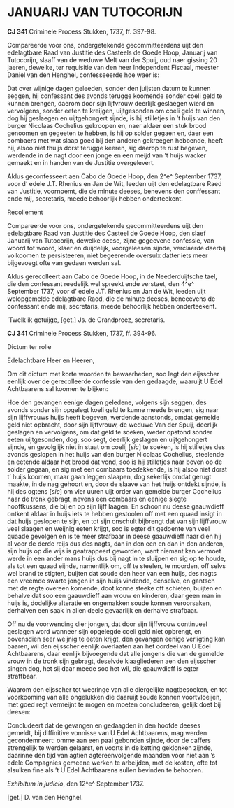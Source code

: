 # JANUARIJ VAN TUTOCORIJN

**CJ 341** Criminele Process Stukken, 1737, ff. 397-98.

Compareerde voor ons, ondergetekende gecommitteerdens uijt den edelagtbare Raad van Justitie des Casteels de Goede Hoop, Januarij van Tutocorijn, slaaff van de weduwe Melt van der Spuij, oud naer gissing 20 jaeren, dewelke, ter requisitie van den heer Independent Fiscaal, meester Daniel van den Henghel, confesseeerde hoe waer is:

Dat over wijnige dagen geleeden, sonder den juijsten datum te kunnen seggen, hij confessant des avonds terugge koomende sonder coeli geld te kunnen brengen, daerom door sijn lijfvrouw deerlijk geslaegen wierd en vervolgens, sonder eeten te kreijgen, uijtgesonden om coeli geld te winnen, dog hij geslaegen en uijtgehongert sijnde, is hij stilletjes in ’t huijs van den burger Nicolaas Cochelius gekroopen en, naer aldaer een stuk brood genoomen en gegeeten te hebben, is hij op solder gegaen en, daer een combaers met wat slaap goed bij den anderen gekreegen hebbende, heeft hij, alsoo niet thuijs dorst terugge keeren, sig daerop te rust begeven, werdende in de nagt door een jonge en een meijd van ’t huijs wacker gemaekt en in handen van de Justitie overgelevert.

Aldus geconfesseert aen Cabo de Goede Hoop, den 2^e^ September 1737, voor d’ edele J.T. Rhenius en Jan de Wit, leeden uijt den edelagtbare Raed van Justitie, voornoemt, die de minute deeses, benevens den conffessant ende mij, secretaris, meede behoorlijk hebben onderteekent.

Recollement

Compareerde voor ons, ondergetekende gecommitteerdens uijt den edelagtbare Raad van Justitie des Casteel de Goede Hoop, den slaef Januarij van Tutocorijn, dewelke deese, zijne gegeevene confessie, van woord tot woord, klaer en duijdelijk, voorgeleesen sijnde, verclaerde daerbij volkoomen te persisteeren, niet begeerende oversulx datter iets meer bijgevoegt ofte van gedaen werden sal.

Aldus gerecolleert aan Cabo de Goede Hoop, in de Neederduijtsche tael, die den confessant reedelijk wel spreekt ende verstaet, den 4^e^ September 1737, voor d’ edele J.T. Rhenius en Jan de Wit, leeden uijt welopgemelde edelagtbare Raed, die de minute deeses, beneeevens de confessant ende mij, secretaris, meede behoorlijk hebben onderteekent.

’Twelk ik getuijge, \[get.\] Js. de Grandpreez, secretaris.

**CJ 341** Criminele Process Stukken, 1737, ff. 394-96.

Dictum ter rolle

Edelachtbare Heer en Heeren,

Om dit dictum met korte woorden te bewaarheden, soo legt den eijsscher eenlijk over de gerecolleerde confessie van den gedaagde, waaruijt U Edel Achtbaarens sal koomen te blijken:

Hoe den gevangen eenige dagen geledene, volgens sijn seggen, des avonds sonder sijn opgelegt koeli geld te kunne meede brengen, sig naar sijn lijffvrouws huijs heeft begeven, werdende aanstonds, omdat gemelde geld niet opbracht, door sijn lijffvrouw, de weduwe Van der Spuij, deerlijk geslagen en vervolgens, om dat geld te soeken, weder opstond sonder eeten uijtgesonden, dog, soo segt, deerlijk geslagen en uijtgehongert sijnde, en gevolglijk niet in staat om coelij \[*sic*\] te soeken, is hij stilletjes des avonds geslopen in het huijs van den burger Nicolaas Cochelius, steelende en eetende aldaar het brood dat vond, soo is hij stilletjes naar boven op de solder gegaan, en sig met een combaars toedekkende, is hij alsoo niet dorst t’ huijs koomen, maar gaan leggen slaapen, dog sekerlijk omdat gerugt maakte, in de nag gehoort en, door de slaave van het huijs ontdekt sijnde, is hij des ogtens \[*sic*\] om vier uuren uijt order van gemelde burger Cochelius naar de tronk gebragt, nevens een combaars en eenige slegte hooftkussens, die bij en op sijn lijff laagen. En schoon nu deese gaauwdieff ontkent aldaar in huijs iets te hebben gestoolen off met een quaad insigt in dat huijs geslopen te sijn, en tot sijn onschult bijbrengt dat van sijn lijffvrouw veel slaagen en weijnig eeten krijgt, soo is egter dit gedoente van veel quaade gevolgen en is te meer strafbaar in deese gaauwdieff naar dien hij al voor de derde reijs dus des nagts, dan in den een en dan in den anderen, sijn huijs op die wijs is geatrappeert geworden, want niemant kan vermoet werde in een ander mans huijs dus bij nagt in te sluijpen en sig op te houde, als tot een quaad eijnde, namentlijk om, off te steelen, te moorden, off selvs wel brand te stigten, buijten dat soude den heer van een huijs, des nagts een vreemde swarte jongen in sijn huijs vindende, denselve, en gantsch met de regte overeen komende, doot konne steeke off schieten, buijten en behalve dat soo een gaauwdieff aan vrouw en kinderen, daar geen man in huijs is, dodelijke alteratie en ongemakken soude konnen veroorsaken, derhalven een saak in allen deele gevaarlijk en derhalve strafbaar.

Off nu de voorwending dier jongen, dat door sijn lijffvrouw continueel geslagen word wanneer sijn opgelegde coeli geld niet opbrengt, en bovensdien seer weijnig te eeten krijgt, den gevangen eenige verligting kan baaren, wil den eijsscher eenlijk overlaaten aan het oordeel van U Edel Achtbaarens, daar eenlijk bijvoegende dat alle jongens die van de gemelde vrouw in de tronk sijn gebragt, deselvde klaagliederen aen den eijsscher singen dog, het sij daar meede soo het wil, die gaauwdieff is egter straffbaar.

Waarom den eijsscher tot weeringe van alle diergelijke nagtbesoeken, en tot voorkooming van alle ongelukken die daaruijt soude konnen voortvloeijen, met goed regt vermeijnt te mogen en moeten concludeeren, gelijk doet bij deesen:

Concludeert dat de gevangen en gedaagden in den hoofde deeses gemeldt, bij diffinitive vonnisse van U Edel Achtbaarens, mag werden gecondemneert: omme aan een paal gebonden sijnde, door de caffers strengelijk te werden gelaarst, en voorts in de ketting geklonken zijnde, daarinne den tijd van agtien agtereenvolgende maanden voor niet aan ’s edele Compagnies gemeene werken te arbeijden, met de kosten, ofte tot alsulken fine als ’t U Edel Achtbaarens sullen bevinden te behooren.

*Exhibitum in judicio*, den 12^e^ September 1737.

\[get.\] D. van den Henghel.